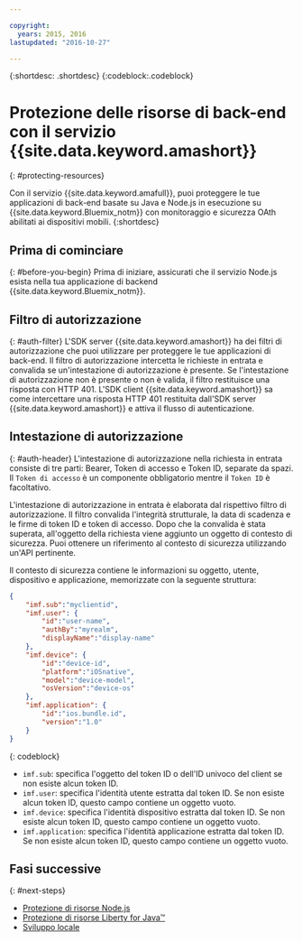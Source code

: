 ```yaml
---

copyright:
  years: 2015, 2016
lastupdated: "2016-10-27"

---
```


{:shortdesc: .shortdesc} 
{:codeblock:.codeblock}

# Protezione delle risorse di back-end con il servizio {{site.data.keyword.amashort}}
{: #protecting-resources}


Con il servizio {{site.data.keyword.amafull}}, puoi proteggere le tue applicazioni di back-end basate su Java e Node.js in esecuzione su {{site.data.keyword.Bluemix_notm}} con monitoraggio e sicurezza OAth abilitati ai dispositivi mobili.
{:shortdesc}

## Prima di cominciare
{: #before-you-begin}
Prima di iniziare, assicurati che il servizio Node.js esista nella tua applicazione di backend {{site.data.keyword.Bluemix_notm}}.


## Filtro di autorizzazione
{: #auth-filter}
L'SDK server {{site.data.keyword.amashort}} ha dei filtri di autorizzazione che puoi utilizzare per proteggere le tue applicazioni di back-end.  Il filtro di autorizzazione intercetta le richieste in entrata e convalida se un'intestazione di autorizzazione è presente. Se l'intestazione di autorizzazione non è presente o non è valida, il filtro restituisce una risposta con HTTP 401. L'SDK client {{site.data.keyword.amashort}} sa come intercettare una risposta HTTP 401 restituita dall'SDK server {{site.data.keyword.amashort}} e attiva il flusso di autenticazione.
## Intestazione di autorizzazione
{: #auth-header}
L'intestazione di autorizzazione nella richiesta in entrata consiste di tre parti: Bearer, Token di accesso e Token ID, separate da spazi. Il `Token di accesso` è un componente obbligatorio mentre il `Token ID` è facoltativo.

L'intestazione di autorizzazione in entrata è elaborata dal rispettivo filtro di autorizzazione. Il filtro convalida l'integrità strutturale, la data di scadenza e le firme di token ID e token di accesso. Dopo che la convalida è stata superata, all'oggetto della richiesta viene aggiunto un oggetto di contesto di sicurezza. Puoi ottenere un riferimento al contesto di sicurezza utilizzando un'API pertinente.

Il contesto di sicurezza contiene le informazioni su oggetto, utente, dispositivo e applicazione, memorizzate con la seguente struttura:
```JSON
{
    "imf.sub":"myclientid",
    "imf.user": {
        "id":"user-name",
        "authBy":"myrealm",
        "displayName":"display-name"
    },
    "imf.device": {
        "id":"device-id",
        "platform":"iOSnative",
        "model":"device-model",
        "osVersion":"device-os"
    },
    "imf.application": {
        "id":"ios.bundle.id",
        "version":"1.0"
    }
}
```
{: codeblock}

* `imf.sub`: specifica l'oggetto del token ID o dell'ID univoco del client se non esiste alcun token ID.
* `imf.user`: specifica l'identità utente estratta dal token ID. Se non esiste alcun token ID, questo campo contiene un oggetto vuoto.
* `imf.device`: specifica l'identità dispositivo estratta dal token ID. Se non esiste alcun token ID, questo campo contiene un oggetto vuoto.
* `imf.application`: specifica l'identità applicazione estratta dal token ID. Se non esiste alcun token ID, questo campo contiene un oggetto vuoto.

## Fasi successive
{: #next-steps}
* [Protezione di risorse Node.js](protecting-resources-nodejs.html)
* [Protezione di risorse Liberty for Java&trade;](protecting-resources-java.html)
* [Sviluppo locale](protecting-resources-local.html)
